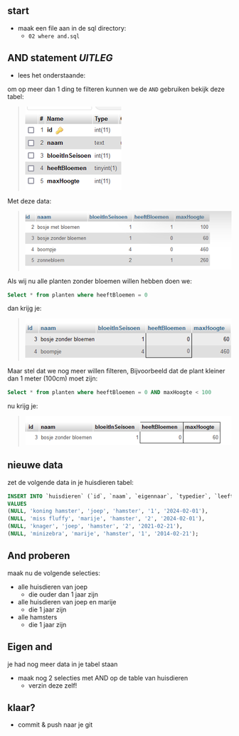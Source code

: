 
## start


- maak een file aan in de sql directory:
    - `02 where and.sql` 



## AND statement *UITLEG*

- lees het onderstaande:


om op meer dan 1 ding te filteren kunnen we de `AND` gebruiken
bekijk deze tabel:
> ![](img/planten.PNG)

Met deze data:
> ![](img/plantendata.PNG)

Als wij nu alle planten zonder bloemen willen hebben doen we:
```SQL
Select * from planten where heeftBloemen = 0
```
dan krijg je:
> ![](img/noand.PNG)

Maar stel dat we nog meer willen filteren, Bijvoorbeeld dat de plant kleiner dan 1 meter (100cm) moet zijn:

```SQL
Select * from planten where heeftBloemen = 0 AND maxHoogte < 100
``` 
nu krijg je:
> ![](img/and.PNG)

## nieuwe data

zet de volgende data in je huisdieren tabel:

```SQL
INSERT INTO `huisdieren` (`id`, `naam`, `eigennaar`, `typedier`, `leeftijd`, `geboortedatum`) 
VALUES 
(NULL, 'koning hamster', 'joep', 'hamster', '1', '2024-02-01'),
(NULL, 'miss fluffy', 'marije', 'hamster', '2', '2024-02-01'),
(NULL, 'knager', 'joep', 'hamster', '2', '2021-02-21'),
(NULL, 'minizebra', 'marije', 'hamster', '1', '2014-02-21');
```


## And proberen

maak nu de volgende selecties:
- alle huisdieren van joep
    - die ouder dan 1 jaar zijn
- alle huisdieren van joep en marije
    - die 1 jaar zijn
- alle hamsters
    - die 1 jaar zijn

## Eigen and

je had nog meer data in je tabel staan
- maak nog 2 selecties met AND op de table van huisdieren
    - verzin deze zelf!

## klaar?

- commit & push naar je git
            
